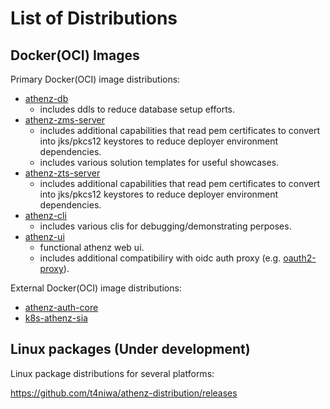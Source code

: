 # List of Distributions

## Docker(OCI) Images

Primary Docker(OCI) image distributions:

  - [athenz-db](https://github.com/users/t4niwa/packages/container/package/athenz-db)
    - includes ddls to reduce database setup efforts.
  - [athenz-zms-server](https://github.com/users/t4niwa/packages/container/package/athenz-zms-server)
    - includes additional capabilities that read pem certificates to convert into jks/pkcs12 keystores to reduce deployer environment dependencies.
    - includes various solution templates for useful showcases.
  - [athenz-zts-server](https://github.com/users/t4niwa/packages/container/package/athenz-zts-server)
    - includes additional capabilities that read pem certificates to convert into jks/pkcs12 keystores to reduce deployer environment dependencies.
  - [athenz-cli](https://github.com/users/t4niwa/packages/container/package/athenz-cli)
    - includes various clis for debugging/demonstrating perposes.
  - [athenz-ui](https://github.com/users/t4niwa/packages/container/package/athenz-ui)
    - functional athenz web ui.
    - includes additional compatibiliry with oidc auth proxy (e.g. [oauth2-proxy](https://oauth2-proxy.github.io/oauth2-proxy/)).

External Docker(OCI) image distributions:

  - [athenz-auth-core](https://github.com/users/t4niwa/packages/container/package/athenz-auth-core)
  - [k8s-athenz-sia](https://github.com/users/t4niwa/packages/container/package/k8s-athenz-sia)

## Linux packages (Under development)

Linux package distributions for several platforms:

https://github.com/t4niwa/athenz-distribution/releases

